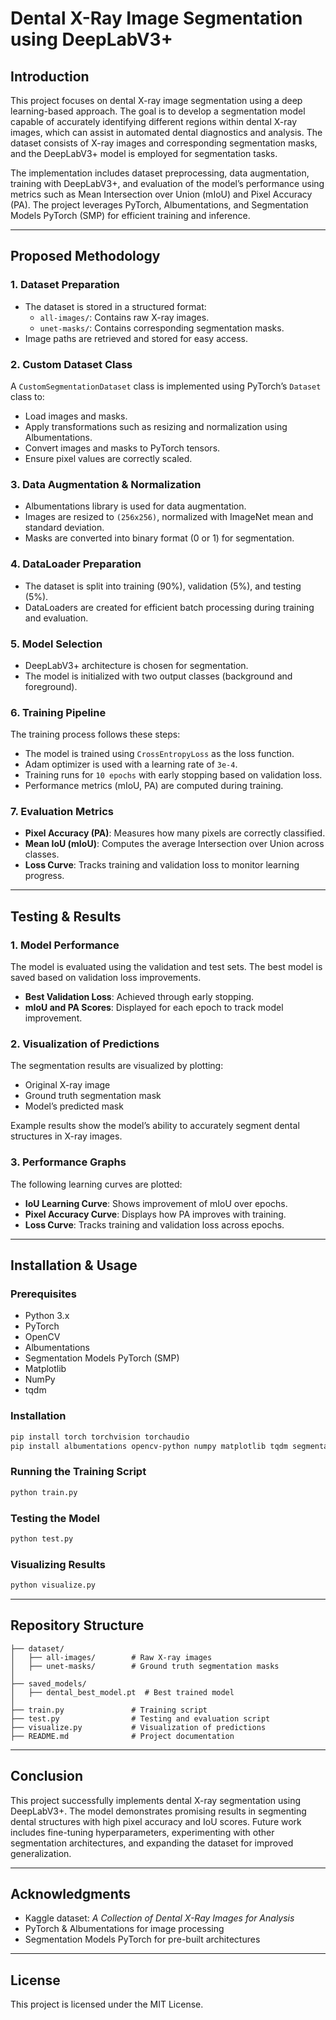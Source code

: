 # Dental X-Ray Image Segmentation using DeepLabV3+

## Introduction

This project focuses on dental X-ray image segmentation using a deep learning-based approach. The goal is to develop a segmentation model capable of accurately identifying different regions within dental X-ray images, which can assist in automated dental diagnostics and analysis. The dataset consists of X-ray images and corresponding segmentation masks, and the DeepLabV3+ model is employed for segmentation tasks.

The implementation includes dataset preprocessing, data augmentation, training with DeepLabV3+, and evaluation of the model’s performance using metrics such as Mean Intersection over Union (mIoU) and Pixel Accuracy (PA). The project leverages PyTorch, Albumentations, and Segmentation Models PyTorch (SMP) for efficient training and inference.

---

## Proposed Methodology

### 1. Dataset Preparation
- The dataset is stored in a structured format:
  - `all-images/`: Contains raw X-ray images.
  - `unet-masks/`: Contains corresponding segmentation masks.
- Image paths are retrieved and stored for easy access.

### 2. Custom Dataset Class
A `CustomSegmentationDataset` class is implemented using PyTorch’s `Dataset` class to:
- Load images and masks.
- Apply transformations such as resizing and normalization using Albumentations.
- Convert images and masks to PyTorch tensors.
- Ensure pixel values are correctly scaled.

### 3. Data Augmentation & Normalization
- Albumentations library is used for data augmentation.
- Images are resized to `(256x256)`, normalized with ImageNet mean and standard deviation.
- Masks are converted into binary format (0 or 1) for segmentation.

### 4. DataLoader Preparation
- The dataset is split into training (90%), validation (5%), and testing (5%).
- DataLoaders are created for efficient batch processing during training and evaluation.

### 5. Model Selection
- DeepLabV3+ architecture is chosen for segmentation.
- The model is initialized with two output classes (background and foreground).

### 6. Training Pipeline
The training process follows these steps:
- The model is trained using `CrossEntropyLoss` as the loss function.
- Adam optimizer is used with a learning rate of `3e-4`.
- Training runs for `10 epochs` with early stopping based on validation loss.
- Performance metrics (mIoU, PA) are computed during training.

### 7. Evaluation Metrics
- **Pixel Accuracy (PA)**: Measures how many pixels are correctly classified.
- **Mean IoU (mIoU)**: Computes the average Intersection over Union across classes.
- **Loss Curve**: Tracks training and validation loss to monitor learning progress.

---

## Testing & Results

### 1. Model Performance
The model is evaluated using the validation and test sets. The best model is saved based on validation loss improvements.
- **Best Validation Loss**: Achieved through early stopping.
- **mIoU and PA Scores**: Displayed for each epoch to track model improvement.

### 2. Visualization of Predictions
The segmentation results are visualized by plotting:
- Original X-ray image
- Ground truth segmentation mask
- Model’s predicted mask

Example results show the model’s ability to accurately segment dental structures in X-ray images.

### 3. Performance Graphs
The following learning curves are plotted:
- **IoU Learning Curve**: Shows improvement of mIoU over epochs.
- **Pixel Accuracy Curve**: Displays how PA improves with training.
- **Loss Curve**: Tracks training and validation loss across epochs.

---

## Installation & Usage

### Prerequisites
- Python 3.x
- PyTorch
- OpenCV
- Albumentations
- Segmentation Models PyTorch (SMP)
- Matplotlib
- NumPy
- tqdm

### Installation
```bash
pip install torch torchvision torchaudio
pip install albumentations opencv-python numpy matplotlib tqdm segmentation-models-pytorch
```

### Running the Training Script
```python
python train.py
```

### Testing the Model
```python
python test.py
```

### Visualizing Results
```python
python visualize.py
```

---

## Repository Structure
```
├── dataset/
│   ├── all-images/        # Raw X-ray images
│   ├── unet-masks/        # Ground truth segmentation masks
│
├── saved_models/
│   ├── dental_best_model.pt  # Best trained model
│
├── train.py               # Training script
├── test.py                # Testing and evaluation script
├── visualize.py           # Visualization of predictions
├── README.md              # Project documentation
```

---

## Conclusion
This project successfully implements dental X-ray segmentation using DeepLabV3+. The model demonstrates promising results in segmenting dental structures with high pixel accuracy and IoU scores. Future work includes fine-tuning hyperparameters, experimenting with other segmentation architectures, and expanding the dataset for improved generalization.

---

## Acknowledgments
- Kaggle dataset: *A Collection of Dental X-Ray Images for Analysis*
- PyTorch & Albumentations for image processing
- Segmentation Models PyTorch for pre-built architectures

---

## License
This project is licensed under the MIT License.

